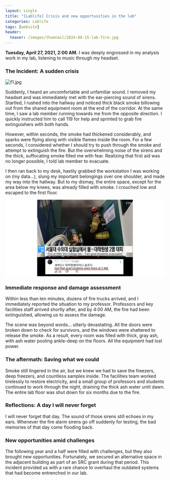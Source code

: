 ```yaml
---
layout: single
title: "[Lablife] Crisis and new opportunities in the lab"
categories: Lablife
tags: [website]
header:
  teaser: /images/thumnail/2024-08-15-lab-fire.jpg
---
```


**Tuesday, April 27, 2021, 2:00 AM.** I was deeply engrossed in my analysis work in my lab, listening to music through my headset. 

### The Incident: A sudden crisis

![f1.jpg](../../images/2024-08-15-lab-fire/a9b9a32c5aeba56dba90ecc9abfd493ad11967ac.gif)

Suddenly, I heard an uncomfortable and unfamiliar sound. I removed my headset and was immediately met with the ear-piercing sound of sirens. Startled, I rushed into the hallway and noticed thick black smoke billowing out from the shared equipment room at the end of the corridor. At the same time, I saw a lab member running towards me from the opposite direction. I quickly instructed him to call 119 for help and sprinted to grab fire extinguishers with both hands. 

However, within seconds, the smoke had thickened considerably, and sparks were flying along with visible flames inside the room. For a few seconds, I considered whether I should try to push through the smoke and attempt to extinguish the fire. But the overwhelming noise of the sirens and the thick, suffocating smoke filled me with fear. Realizing that first aid was no longer possible, I told lab member to evacuate. 

I then ran back to my desk, hastily grabbed the workstation I was working on (my data...), slung my important belongings over one shoulder, and made my way into the hallway. But to my dismay, the entire space, except for the area below my knees, was already filled with smoke. I crouched low and escaped to the first floor.

![YouCut_20240816_023307130-ezgif.com-video-to-gif-converter.gif](../../images/2024-08-15-lab-fire/dd0321d3e74b496ecc23585e81b03504baa18264.jpg)

### Immediate response and damage assessment

Within less than ten minutes, dozens of fire trucks arrived, and I immediately reported the situation to my professor. Professors and key facilities staff arrived shortly after, and by 4:00 AM, the fire had been extinguished, allowing us to assess the damage. 

The scene was beyond words... utterly devastating. All the doors were broken down to check for survivors, and the windows were shattered to release the smoke. As a result, every room was filled with thick, gray ash, with ash water pooling ankle-deep on the floors. All the equipment had lost power.

### The aftermath: Saving what we could

Smoke still lingered in the air, but we knew we had to save the freezers, deep freezers, and countless samples inside. The facilities team worked tirelessly to restore electricity, and a small group of professors and students continued to work through the night, draining the thick ash water until dawn. The entire lab floor was shut down for six months due to the fire.

### Reflections: A day I will never forget

I will never forget that day. The sound of those sirens still echoes in my ears. Whenever the fire alarm sirens go off suddenly for testing, the bad memories of that day come flooding back.

### New opportunities amid challenges

The following year and a half were filled with challenges, but they also brought new opportunities. Fortunately, we secured an alternative space in the adjacent building as part of an SRC grant during that period. This incident provided us with a rare chance to overhaul the outdated systems that had become entrenched in our lab.